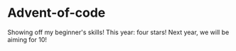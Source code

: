 # Advent-of-code

Showing off my beginner's skills!
This year: four stars!
Next year, we will be aiming for 10!
